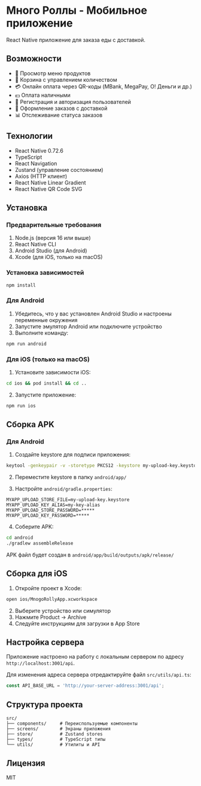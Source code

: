 # Много Роллы - Мобильное приложение

React Native приложение для заказа еды с доставкой.

## Возможности

- 📱 Просмотр меню продуктов
- 🛒 Корзина с управлением количеством
- 💳 Онлайн оплата через QR-коды (MBank, MegaPay, O! Деньги и др.)
- 💵 Оплата наличными
- 👤 Регистрация и авторизация пользователей
- 📍 Оформление заказов с доставкой
- 📊 Отслеживание статуса заказов

## Технологии

- React Native 0.72.6
- TypeScript
- React Navigation
- Zustand (управление состоянием)
- Axios (HTTP клиент)
- React Native Linear Gradient
- React Native QR Code SVG

## Установка

### Предварительные требования

1. Node.js (версия 16 или выше)
2. React Native CLI
3. Android Studio (для Android)
4. Xcode (для iOS, только на macOS)

### Установка зависимостей

```bash
npm install
```

### Для Android

1. Убедитесь, что у вас установлен Android Studio и настроены переменные окружения
2. Запустите эмулятор Android или подключите устройство
3. Выполните команду:

```bash
npm run android
```

### Для iOS (только на macOS)

1. Установите зависимости iOS:

```bash
cd ios && pod install && cd ..
```

2. Запустите приложение:

```bash
npm run ios
```

## Сборка APK

### Для Android

1. Создайте keystore для подписи приложения:

```bash
keytool -genkeypair -v -storetype PKCS12 -keystore my-upload-key.keystore -alias my-key-alias -keyalg RSA -keysize 2048 -validity 10000
```

2. Переместите keystore в папку `android/app/`

3. Настройте `android/gradle.properties`:

```properties
MYAPP_UPLOAD_STORE_FILE=my-upload-key.keystore
MYAPP_UPLOAD_KEY_ALIAS=my-key-alias
MYAPP_UPLOAD_STORE_PASSWORD=*****
MYAPP_UPLOAD_KEY_PASSWORD=*****
```

4. Соберите APK:

```bash
cd android
./gradlew assembleRelease
```

APK файл будет создан в `android/app/build/outputs/apk/release/`

## Сборка для iOS

1. Откройте проект в Xcode:

```bash
open ios/MnogoRollyApp.xcworkspace
```

2. Выберите устройство или симулятор
3. Нажмите Product → Archive
4. Следуйте инструкциям для загрузки в App Store

## Настройка сервера

Приложение настроено на работу с локальным сервером по адресу `http://localhost:3001/api`. 

Для изменения адреса сервера отредактируйте файл `src/utils/api.ts`:

```typescript
const API_BASE_URL = 'http://your-server-address:3001/api';
```

## Структура проекта

```
src/
├── components/     # Переиспользуемые компоненты
├── screens/        # Экраны приложения
├── store/          # Zustand stores
├── types/          # TypeScript типы
└── utils/          # Утилиты и API
```

## Лицензия

MIT
